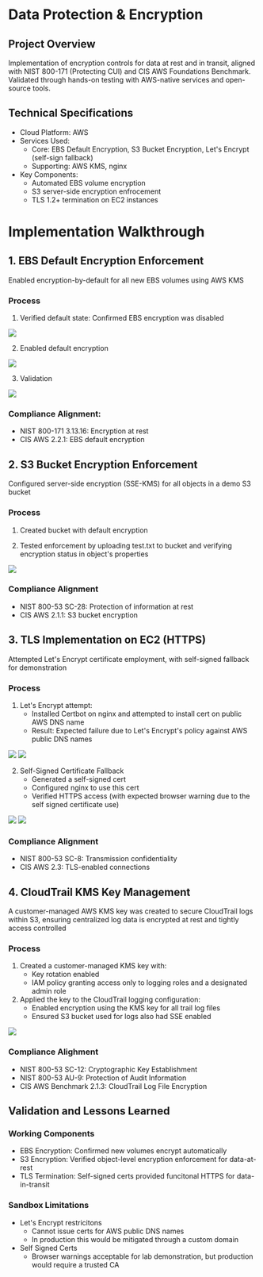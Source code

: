 # Data Protection & Encryption

## Project Overview
Implementation of encryption controls for data at rest and in transit, aligned with NIST 800-171 (Protecting CUI) and CIS AWS Foundations Benchmark. Validated through hands-on testing with AWS-native services and open-source tools.

## Technical Specifications
- Cloud Platform: AWS
- Services Used:
  - Core: EBS Default Encryption, S3 Bucket Encryption, Let's Encrypt (self-sign fallback)
  - Supporting: AWS KMS, nginx
- Key Components:
  - Automated EBS volume encryption
  - S3 server-side encryption enfrocement
  - TLS 1.2+ termination on EC2 instances

# Implementation Walkthrough
## 1. EBS Default Encryption Enforcement
Enabled encryption-by-default for all new EBS volumes using AWS KMS

### Process
1. Verified default state: Confirmed EBS encryption was disabled

![](https://github.com/ChadVanHalen/Tech-Portfolio/blob/main/projects/AWS%20VPC%20Hardening%20NIST%20CIS%20Compliance/images/Step%204/1%20Showing%20by%20default%20EBS%20encryption%20is%20off.png)

2. Enabled default encryption

![](https://github.com/ChadVanHalen/Tech-Portfolio/blob/main/projects/AWS%20VPC%20Hardening%20NIST%20CIS%20Compliance/images/Step%204/2%20EBS%20on%20by%20default.png)

3. Validation

![](https://github.com/ChadVanHalen/Tech-Portfolio/blob/main/projects/AWS%20VPC%20Hardening%20NIST%20CIS%20Compliance/images/Step%204/3%20Confirmed%20that%20creating%20a%20new%20instance%20shows%20volume%20has%20encryption%20by%20default.png)

### Compliance Alignment:
- NIST 800-171 3.13.16: Encryption at rest
- CIS AWS 2.2.1: EBS default encryption

## 2. S3 Bucket Encryption Enforcement
Configured server-side encryption (SSE-KMS) for all objects in a demo S3 bucket

### Process
1. Created bucket with default encryption

2. Tested enforcement by uploading test.txt to bucket and verifying encryption status in object's properties

![](https://github.com/ChadVanHalen/Tech-Portfolio/blob/main/projects/AWS%20VPC%20Hardening%20NIST%20CIS%20Compliance/images/Step%204/4IUPLO~1.PNG)

### Compliance Alignment
- NIST 800-53 SC-28: Protection of information at rest
- CIS AWS 2.1.1: S3 bucket encryption

## 3. TLS Implementation on EC2 (HTTPS)
Attempted Let's Encrypt certificate employment, with self-signed fallback for demonstration

### Process
1. Let's Encrypt attempt:
   - Installed Certbot on nginx and attempted to install cert on public AWS DNS name
   - Result: Expected failure due to Let's Encrypt's policy against AWS public DNS names

![](https://github.com/ChadVanHalen/Tech-Portfolio/blob/main/projects/AWS%20VPC%20Hardening%20NIST%20CIS%20Compliance/images/Step%204/6%20I%20install%20certbot.png)
![](https://github.com/ChadVanHalen/Tech-Portfolio/blob/main/projects/AWS%20VPC%20Hardening%20NIST%20CIS%20Compliance/images/Step%204/7IRUNT~1.PNG)

2. Self-Signed Certificate Fallback
   - Generated a self-signed cert
   - Configured nginx to use this cert
   - Verified HTTPS access (with expected browser warning due to the self signed certificate use)

![](https://github.com/ChadVanHalen/Tech-Portfolio/blob/main/projects/AWS%20VPC%20Hardening%20NIST%20CIS%20Compliance/images/Step%204/8DESPI~1.PNG)
![](https://github.com/ChadVanHalen/Tech-Portfolio/blob/main/projects/AWS%20VPC%20Hardening%20NIST%20CIS%20Compliance/images/Step%204/9%20Confirm%20HTTPS%20is%20enabled%20on%20the%20public%20server.png)

### Compliance Alignment
- NIST 800-53 SC-8: Transmission confidentiality
- CIS AWS 2.3: TLS-enabled connections

## 4. CloudTrail KMS Key Management
A customer-managed AWS KMS key was created to secure CloudTrail logs within S3, ensuring centralized log data is encrypted at rest and tightly access controlled

### Process
1. Created a customer-managed KMS key with:
   - Key rotation enabled
   - IAM policy granting access only to logging roles and a designated admin role
2. Applied the key to the CloudTrail logging configuration:
   - Enabled encryption using the KMS key for all trail log files
   - Ensured S3 bucket used for logs also had SSE enabled

![](https://github.com/ChadVanHalen/Tech-Portfolio/blob/main/projects/AWS%20VPC%20Hardening%20NIST%20CIS%20Compliance/images/Step%204/10%20Enabled%20key%20rotation%20in%20KMS.png)

### Compliance Alighment
- NIST 800-53 SC-12: Cryptographic Key Establishment
- NIST 800-53 AU-9: Protection of Audit Information
- CIS AWS Benchmark 2.1.3: CloudTrail Log File Encryption

## Validation and Lessons Learned
### Working Components
- EBS Encryption: Confirmed new volumes encrypt automatically
- S3 Encryption: Verified object-level encryption enforcement for data-at-rest
- TLS Termination: Self-signed certs provided funcitonal HTTPS for data-in-transit

### Sandbox Limitations
- Let's Encrypt restricitons
  - Cannot issue certs for AWS public DNS names
  - In production this would be mitigated through a custom domain
- Self Signed Certs
  - Browser warnings acceptable for lab demonstration, but production would require a trusted CA
